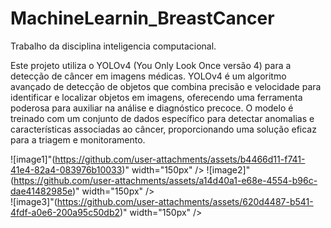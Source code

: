 # MachineLearnin_BreastCancer
Trabalho da disciplina inteligencia computacional.

Este projeto utiliza o YOLOv4 (You Only Look Once versão 4) para a detecção de câncer em imagens médicas. YOLOv4 é um algoritmo avançado de detecção de objetos que combina precisão e velocidade para identificar e localizar objetos em imagens,  oferecendo uma ferramenta poderosa para auxiliar na análise e diagnóstico precoce. O modelo é treinado com um conjunto de dados específico para detectar anomalias e características associadas ao câncer, proporcionando uma solução eficaz para a triagem e monitoramento.

![image1]"(https://github.com/user-attachments/assets/b4466d11-f741-41e4-82a4-083976b10033)" width="150px" /> 
![image2]"(https://github.com/user-attachments/assets/a14d40a1-e68e-4554-b96c-dae41482985e)" width="150px" />                                                                                        
![image3]"(https://github.com/user-attachments/assets/620d4487-b541-4fdf-a0e6-200a95c50db2)" width="150px" />
